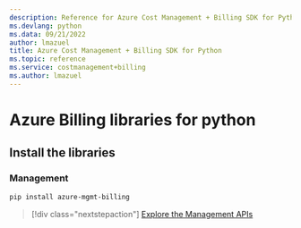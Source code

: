 ```yaml
---
description: Reference for Azure Cost Management + Billing SDK for Python
ms.devlang: python
ms.data: 09/21/2022
author: lmazuel
title: Azure Cost Management + Billing SDK for Python
ms.topic: reference
ms.service: costmanagement+billing
ms.author: lmazuel
---
```

# Azure Billing libraries for python

## Install the libraries


### Management

```bash
pip install azure-mgmt-billing
```
> [!div class="nextstepaction"]
> [Explore the Management APIs](/python/api/overview/azure/billing/management)